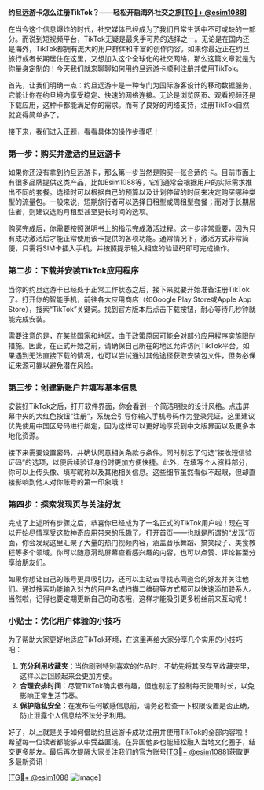 **约旦远游卡怎么注册TikTok？——轻松开启海外社交之旅[[TG💪+ @esim1088](https://t.me/s/esim1088)]**

在当今这个信息爆炸的时代，社交媒体已经成为了我们日常生活中不可或缺的一部分。而说到短视频平台，TikTok无疑是最炙手可热的选择之一。无论是在国内还是海外，TikTok都拥有庞大的用户群体和丰富的创作内容。如果你最近正在约旦旅行或者长期居住在这里，又想加入这个全球化的社交网络，那么这篇文章就是为你量身定制的！今天我们就来聊聊如何用约旦远游卡顺利注册并使用TikTok。

首先，让我们明确一点：约旦远游卡是一种专门为国际游客设计的移动数据服务，它能让你在约旦境内享受稳定、快速的网络连接。无论是浏览网页、观看视频还是下载应用，这种卡都能满足你的需求。而有了良好的网络支持，注册TikTok自然就变得简单多了。

接下来，我们进入正题，看看具体的操作步骤吧！

### 第一步：购买并激活约旦远游卡

如果你还没有拿到约旦远游卡，那么第一步当然是购买一张合适的卡。目前市面上有很多品牌提供这类产品，比如Esim1088等，它们通常会根据用户的实际需求推出不同的套餐。选择时可以根据自己的预算以及计划停留的时间来决定购买哪种类型的流量包。一般来说，短期旅行者可以选择日租型或周租型套餐；而对于长期居住者，则建议选购月租型甚至更长时间的选项。

购买完成后，你需要按照说明书上的指示完成激活过程。这一步非常重要，因为只有成功激活后才能正常使用该卡提供的各项功能。通常情况下，激活方式非常简便，只需将SIM卡插入手机，并按照提示输入相应的验证码即可完成操作。

### 第二步：下载并安装TikTok应用程序

当你的约旦远游卡已经处于正常工作状态之后，接下来就要开始准备注册TikTok了。打开你的智能手机，前往各大应用商店（如Google Play Store或Apple App Store），搜索“TikTok”关键词。找到官方版本后点击下载按钮，耐心等待几秒钟就能完成安装。

需要注意的是，在某些国家和地区，由于政策原因可能会对部分应用程序实施限制措施。因此，在正式开始之前，请确保自己所在的地区允许访问TikTok平台。如果遇到无法直接下载的情况，也可以尝试通过其他途径获取安装包文件，但务必保证来源可靠以避免潜在风险。

### 第三步：创建新账户并填写基本信息

安装好TikTok之后，打开软件界面，你会看到一个简洁明快的设计风格。点击屏幕中央的大红色按钮“注册”，系统会引导你输入手机号码作为登录凭证。这里建议优先使用中国区号码进行绑定，因为这样可以更好地享受到中文版界面以及更多本地化资源。

接下来需要设置密码，并确认同意相关条款与条件。同时别忘了勾选“接收短信验证码”的选项，以便后续验证身份时更加方便快捷。此外，在填写个人资料部分，你可以上传头像、填写昵称以及其他相关信息。这些细节虽然看似不起眼，但却直接影响到他人对你账号的第一印象哦！

### 第四步：探索发现页与关注好友

完成了上述所有步骤之后，恭喜你已经成为了一名正式的TikTok用户啦！现在可以开始尽情享受这款神奇应用带来的乐趣了。打开首页——也就是所谓的“发现”页面，你会发现这里汇聚了大量的热门视频内容，涵盖音乐舞蹈、搞笑段子、美食教程等多个领域。你可以随意滑动屏幕查看感兴趣的内容，也可以点赞、评论甚至分享给朋友们。

如果你想让自己的账号更具吸引力，还可以主动去寻找志同道合的好友并关注他们。通过搜索功能输入对方的用户名或扫描二维码等方式都可以快速添加联系人。当然啦，记得也要定期更新自己的动态哦，这样才能吸引更多粉丝前来互动呢！

### 小贴士：优化用户体验的小技巧

为了帮助大家更好地适应TikTok环境，在这里再给大家分享几个实用的小技巧吧：

1. **充分利用收藏夹**：当你刷到特别喜欢的作品时，不妨先将其保存至收藏夹里，这样以后回顾起来会更加方便。
2. **合理安排时间**：尽管TikTok确实很有趣，但也别忘了控制每天使用时长，以免影响正常生活节奏。
3. **保护隐私安全**：在发布任何敏感信息前，请务必检查一下权限设置是否正确，防止泄露个人信息给不法分子利用。

好了，以上就是关于如何借助约旦远游卡成功注册并使用TikTok的全部内容啦！希望每一位读者都能够从中受益匪浅，在异国他乡也能轻松融入当地文化圈子，结交更多朋友。最后再次提醒大家关注我们的官方账号[[TG💪+ @esim1088](https://t.me/s/esim1088)]获取更多最新资讯！

[[TG💪+ @esim1088](https://t.me/s/esim1088) ![Image](https://i.postimg.cc/4NQfJmqS/Snipaste-2025-05-13-00-14-12.png)]